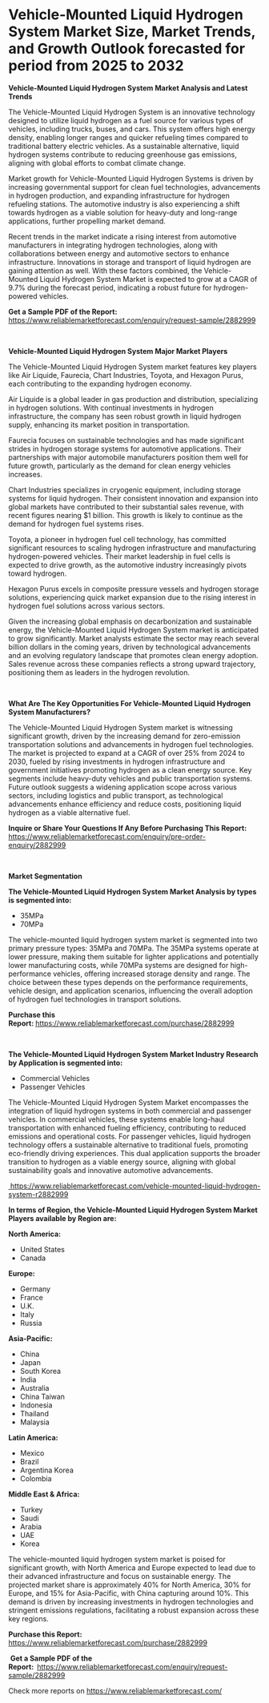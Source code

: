 <p><h1>Vehicle-Mounted Liquid Hydrogen System Market Size, Market Trends, and Growth Outlook forecasted for period from 2025 to 2032</h1></p><p><strong>Vehicle-Mounted Liquid Hydrogen System Market Analysis and Latest Trends</strong></p>
<p><p>The Vehicle-Mounted Liquid Hydrogen System is an innovative technology designed to utilize liquid hydrogen as a fuel source for various types of vehicles, including trucks, buses, and cars. This system offers high energy density, enabling longer ranges and quicker refueling times compared to traditional battery electric vehicles. As a sustainable alternative, liquid hydrogen systems contribute to reducing greenhouse gas emissions, aligning with global efforts to combat climate change.</p><p>Market growth for Vehicle-Mounted Liquid Hydrogen Systems is driven by increasing governmental support for clean fuel technologies, advancements in hydrogen production, and expanding infrastructure for hydrogen refueling stations. The automotive industry is also experiencing a shift towards hydrogen as a viable solution for heavy-duty and long-range applications, further propelling market demand.</p><p>Recent trends in the market indicate a rising interest from automotive manufacturers in integrating hydrogen technologies, along with collaborations between energy and automotive sectors to enhance infrastructure. Innovations in storage and transport of liquid hydrogen are gaining attention as well. With these factors combined, the Vehicle-Mounted Liquid Hydrogen System Market is expected to grow at a CAGR of 9.7% during the forecast period, indicating a robust future for hydrogen-powered vehicles.</p></p>
<p><strong>Get a Sample PDF of the Report:&nbsp;</strong> <a href="https://www.reliablemarketforecast.com/enquiry/request-sample/2882999?utm_campaign=3132&utm_medium=2&utm_source=Github&utm_content=ia&utm_term=13032025&utm_id=vehicle-mounted-liquid-hydrogen-system">https://www.reliablemarketforecast.com/enquiry/request-sample/2882999</a></p>
<p>&nbsp;</p>
<p><strong>Vehicle-Mounted Liquid Hydrogen System Major Market Players</strong></p>
<p><p>The Vehicle-Mounted Liquid Hydrogen System market features key players like Air Liquide, Faurecia, Chart Industries, Toyota, and Hexagon Purus, each contributing to the expanding hydrogen economy.</p><p>Air Liquide is a global leader in gas production and distribution, specializing in hydrogen solutions. With continual investments in hydrogen infrastructure, the company has seen robust growth in liquid hydrogen supply, enhancing its market position in transportation.</p><p>Faurecia focuses on sustainable technologies and has made significant strides in hydrogen storage systems for automotive applications. Their partnerships with major automobile manufacturers position them well for future growth, particularly as the demand for clean energy vehicles increases.</p><p>Chart Industries specializes in cryogenic equipment, including storage systems for liquid hydrogen. Their consistent innovation and expansion into global markets have contributed to their substantial sales revenue, with recent figures nearing $1 billion. This growth is likely to continue as the demand for hydrogen fuel systems rises.</p><p>Toyota, a pioneer in hydrogen fuel cell technology, has committed significant resources to scaling hydrogen infrastructure and manufacturing hydrogen-powered vehicles. Their market leadership in fuel cells is expected to drive growth, as the automotive industry increasingly pivots toward hydrogen.</p><p>Hexagon Purus excels in composite pressure vessels and hydrogen storage solutions, experiencing quick market expansion due to the rising interest in hydrogen fuel solutions across various sectors.</p><p>Given the increasing global emphasis on decarbonization and sustainable energy, the Vehicle-Mounted Liquid Hydrogen System market is anticipated to grow significantly. Market analysts estimate the sector may reach several billion dollars in the coming years, driven by technological advancements and an evolving regulatory landscape that promotes clean energy adoption. Sales revenue across these companies reflects a strong upward trajectory, positioning them as leaders in the hydrogen revolution.</p></p>
<p>&nbsp;</p>
<p><strong>What Are The Key Opportunities For Vehicle-Mounted Liquid Hydrogen System Manufacturers?</strong></p>
<p><p>The Vehicle-Mounted Liquid Hydrogen System market is witnessing significant growth, driven by the increasing demand for zero-emission transportation solutions and advancements in hydrogen fuel technologies. The market is projected to expand at a CAGR of over 25% from 2024 to 2030, fueled by rising investments in hydrogen infrastructure and government initiatives promoting hydrogen as a clean energy source. Key segments include heavy-duty vehicles and public transportation systems. Future outlook suggests a widening application scope across various sectors, including logistics and public transport, as technological advancements enhance efficiency and reduce costs, positioning liquid hydrogen as a viable alternative fuel.</p></p>
<p><strong>Inquire or Share Your Questions If Any Before Purchasing This Report:</strong> <a href="https://www.reliablemarketforecast.com/enquiry/pre-order-enquiry/2882999?utm_campaign=3132&utm_medium=2&utm_source=Github&utm_content=ia&utm_term=13032025&utm_id=vehicle-mounted-liquid-hydrogen-system">https://www.reliablemarketforecast.com/enquiry/pre-order-enquiry/2882999</a></p>
<p>&nbsp;</p>
<p><strong>Market Segmentation</strong></p>
<p><strong>The Vehicle-Mounted Liquid Hydrogen System Market Analysis by types is segmented into:</strong></p>
<p><ul><li>35MPa</li><li>70MPa</li></ul></p>
<p><p>The vehicle-mounted liquid hydrogen system market is segmented into two primary pressure types: 35MPa and 70MPa. The 35MPa systems operate at lower pressure, making them suitable for lighter applications and potentially lower manufacturing costs, while 70MPa systems are designed for high-performance vehicles, offering increased storage density and range. The choice between these types depends on the performance requirements, vehicle design, and application scenarios, influencing the overall adoption of hydrogen fuel technologies in transport solutions.</p></p>
<p><strong>Purchase this Report:&nbsp;</strong><a href="https://www.reliablemarketforecast.com/purchase/2882999?utm_campaign=3132&utm_medium=2&utm_source=Github&utm_content=ia&utm_term=13032025&utm_id=vehicle-mounted-liquid-hydrogen-system">https://www.reliablemarketforecast.com/purchase/2882999</a></p>
<p>&nbsp;</p>
<p><strong>The Vehicle-Mounted Liquid Hydrogen System Market Industry Research by Application is segmented into:</strong></p>
<p><ul><li>Commercial Vehicles</li><li>Passenger Vehicles</li></ul></p>
<p><p>The Vehicle-Mounted Liquid Hydrogen System Market encompasses the integration of liquid hydrogen systems in both commercial and passenger vehicles. In commercial vehicles, these systems enable long-haul transportation with enhanced fueling efficiency, contributing to reduced emissions and operational costs. For passenger vehicles, liquid hydrogen technology offers a sustainable alternative to traditional fuels, promoting eco-friendly driving experiences. This dual application supports the broader transition to hydrogen as a viable energy source, aligning with global sustainability goals and innovative automotive advancements.</p></p>
<p><a href="https://www.reliablemarketforecast.com/vehicle-mounted-liquid-hydrogen-system-r2882999?utm_campaign=3132&utm_medium=2&utm_source=Github&utm_content=ia&utm_term=13032025&utm_id=vehicle-mounted-liquid-hydrogen-system">&nbsp;https://www.reliablemarketforecast.com/vehicle-mounted-liquid-hydrogen-system-r2882999</a></p>
<p><strong>In terms of Region, the Vehicle-Mounted Liquid Hydrogen System Market Players available by Region are:</strong></p>
<p>
    <p> <strong> North America: </strong>
        <ul>
            <li>United States</li>
            <li>Canada</li>
        </ul>
        </p> 
    <p> <strong> Europe: </strong>
        <ul>
            <li>Germany</li>
            <li>France</li>
            <li>U.K.</li>
            <li>Italy</li>
            <li>Russia</li>
        </ul>
        </p> 
    <p> <strong> Asia-Pacific: </strong>
        <ul>
            <li>China</li>
            <li>Japan</li>
            <li>South Korea</li>
            <li>India</li>
            <li>Australia</li>
            <li>China Taiwan</li>
            <li>Indonesia</li>
            <li>Thailand</li>
            <li>Malaysia</li>
        </ul>
        </p> 
    <p> <strong> Latin America: </strong>
        <ul>
            <li>Mexico</li>
            <li>Brazil</li>
            <li>Argentina Korea</li>
            <li>Colombia</li>
        </ul>
        </p> 
    <p> <strong> Middle East & Africa: </strong>
        <ul>
            <li>Turkey</li>
            <li>Saudi</li>
            <li>Arabia</li>
            <li>UAE</li>
            <li>Korea</li>
        </ul>
    </p>
    </p>
<p><p>The vehicle-mounted liquid hydrogen system market is poised for significant growth, with North America and Europe expected to lead due to their advanced infrastructure and focus on sustainable energy. The projected market share is approximately 40% for North America, 30% for Europe, and 15% for Asia-Pacific, with China capturing around 10%. This demand is driven by increasing investments in hydrogen technologies and stringent emissions regulations, facilitating a robust expansion across these key regions.</p></p>
<p><strong>Purchase this Report: </strong><a href="https://www.reliablemarketforecast.com/purchase/2882999?utm_campaign=3132&utm_medium=2&utm_source=Github&utm_content=ia&utm_term=13032025&utm_id=vehicle-mounted-liquid-hydrogen-system">https://www.reliablemarketforecast.com/purchase/2882999</a></p>
<p>&nbsp;<strong>Get a Sample PDF of the Report:&nbsp;&nbsp;</strong><a href="https://www.reliablemarketforecast.com/enquiry/request-sample/2882999?utm_campaign=3132&utm_medium=2&utm_source=Github&utm_content=ia&utm_term=13032025&utm_id=vehicle-mounted-liquid-hydrogen-system">https://www.reliablemarketforecast.com/enquiry/request-sample/2882999</a></p>
<p><strong></strong></p>
<p>Check more reports on <a href="https://www.reliablemarketforecast.com/?utm_campaign=3132&utm_medium=2&utm_source=Github&utm_content=ia&utm_term=13032025&utm_id=vehicle-mounted-liquid-hydrogen-system">https://www.reliablemarketforecast.com/</a></p>